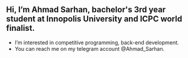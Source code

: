 ## Hi, I’m Ahmad Sarhan, bachelor's 3rd year student at Innopolis University and ICPC world finalist.
  - I’m interested in competitive programming, back-end development.
  - You can reach me on my telegram account @Ahmad_Sarhan.

<!---
VectorsMaster/VectorsMaster is a ✨ special ✨ repository because its `README.md` (this file) appears on your GitHub profile.
You can click the Preview link to take a look at your changes.
--->
